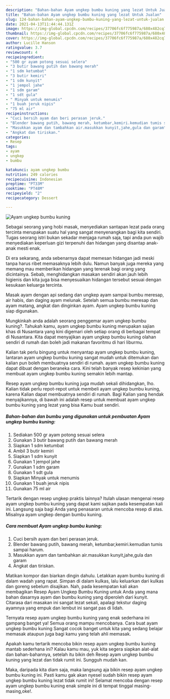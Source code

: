 ```yaml
---
description: "Bahan-bahan Ayam ungkep bumbu kuning yang lezat Untuk Jualan"
title: "Bahan-bahan Ayam ungkep bumbu kuning yang lezat Untuk Jualan"
slug: 124-bahan-bahan-ayam-ungkep-bumbu-kuning-yang-lezat-untuk-jualan
date: 2021-04-13T11:44:44.131Z
image: https://img-global.cpcdn.com/recipes/37706fc6f775987a/680x482cq70/ayam-ungkep-bumbu-kuning-foto-resep-utama.jpg
thumbnail: https://img-global.cpcdn.com/recipes/37706fc6f775987a/680x482cq70/ayam-ungkep-bumbu-kuning-foto-resep-utama.jpg
cover: https://img-global.cpcdn.com/recipes/37706fc6f775987a/680x482cq70/ayam-ungkep-bumbu-kuning-foto-resep-utama.jpg
author: Lucille Hanson
ratingvalue: 3.7
reviewcount: 4
recipeingredient:
- "500 gr ayam potong sesuai selera"
- "3 butir bawang putih dan bawang merah"
- "1 sdm ketumbat"
- "3 butir kemiri"
- "1 sdm kunyit"
- "1 jempol jahe"
- "1 sdm garam"
- "1 sdt gula"
- " Minyak untuk menumis"
- "1 buah jeruk nipis"
- "75 ml air"
recipeinstructions:
- "Cuci bersih ayam dan beri perasan jeruk."
- "Blender bawang putih, bawang merah, ketumbar,kemiri.kemudian tumis sampai harum."
- "Masukkan ayam dan tambahkan air.masukkan kunyit,jahe,gula dan garam"
- "Angkat dan tiriskan."
categories:
- Resep
tags:
- ayam
- ungkep
- bumbu

katakunci: ayam ungkep bumbu 
nutrition: 249 calories
recipecuisine: Indonesian
preptime: "PT33M"
cooktime: "PT48M"
recipeyield: "2"
recipecategory: Dessert

---
```



![Ayam ungkep bumbu kuning](https://img-global.cpcdn.com/recipes/37706fc6f775987a/680x482cq70/ayam-ungkep-bumbu-kuning-foto-resep-utama.jpg)

Sebagai seorang yang hobi masak, menyediakan santapan lezat pada orang tercinta merupakan suatu hal yang sangat menyenangkan bagi kita sendiri. Tugas seorang istri bukan sekadar menjaga rumah saja, tapi anda pun wajib menyediakan keperluan gizi terpenuhi dan hidangan yang disantap anak-anak mesti enak.

Di era  sekarang, anda sebenarnya dapat memesan hidangan jadi meski tanpa harus ribet memasaknya lebih dulu. Namun banyak juga mereka yang memang mau memberikan hidangan yang terenak bagi orang yang dicintainya. Sebab, menghidangkan masakan sendiri akan jauh lebih higienis dan kita juga bisa menyesuaikan hidangan tersebut sesuai dengan kesukaan keluarga tercinta. 

Masak ayam dengan api sedang dan ungkep ayam sampai bumbu meresap, air habis, dan daging ayam melunak. Setelah semua bumbu meresap dan ayam matang, angkat dan dinginkan ayam. Ayam ungkep bumbu kuning siap digunakan.

Mungkinkah anda adalah seorang penggemar ayam ungkep bumbu kuning?. Tahukah kamu, ayam ungkep bumbu kuning merupakan sajian khas di Nusantara yang kini digemari oleh setiap orang di berbagai tempat di Nusantara. Kita dapat menyajikan ayam ungkep bumbu kuning olahan sendiri di rumah dan boleh jadi makanan favoritmu di hari liburmu.

Kalian tak perlu bingung untuk menyantap ayam ungkep bumbu kuning, lantaran ayam ungkep bumbu kuning sangat mudah untuk ditemukan dan kalian pun boleh membuatnya sendiri di rumah. ayam ungkep bumbu kuning dapat dibuat dengan beraneka cara. Kini telah banyak resep kekinian yang membuat ayam ungkep bumbu kuning semakin lebih mantap.

Resep ayam ungkep bumbu kuning juga mudah sekali dihidangkan, lho. Kalian tidak perlu repot-repot untuk membeli ayam ungkep bumbu kuning, karena Kalian dapat membuatnya sendiri di rumah. Bagi Kalian yang hendak menyajikannya, di bawah ini adalah resep untuk membuat ayam ungkep bumbu kuning yang lezat yang bisa Kamu buat sendiri.

<!--inarticleads1-->

##### Bahan-bahan dan bumbu yang digunakan untuk pembuatan Ayam ungkep bumbu kuning:

1. Sediakan 500 gr ayam potong sesuai selera
1. Gunakan 3 butir bawang putih dan bawang merah
1. Siapkan 1 sdm ketumbat
1. Ambil 3 butir kemiri
1. Siapkan 1 sdm kunyit
1. Gunakan 1 jempol jahe
1. Gunakan 1 sdm garam
1. Gunakan 1 sdt gula
1. Siapkan  Minyak untuk menumis
1. Gunakan 1 buah jeruk nipis
1. Gunakan 75 ml air


Tertarik dengan resep ungkep praktis lainnya? Itulah ulasan mengenai resep ayam ungkep bumbu kuning yang dapat kami sajikan pada kesempatan kali ini. Langsung saja bagi Anda yang penasaran untuk mencoba resep di atas. Misalnya ayam ungkep dengan bumbu kuning. 

<!--inarticleads2-->

##### Cara membuat Ayam ungkep bumbu kuning:

1. Cuci bersih ayam dan beri perasan jeruk.
1. Blender bawang putih, bawang merah, ketumbar,kemiri.kemudian tumis sampai harum.
1. Masukkan ayam dan tambahkan air.masukkan kunyit,jahe,gula dan garam
1. Angkat dan tiriskan.


Matikan kompor dan biarkan dingin dahulu. Letakkan ayam bumbu kuning di dalam wadah yang rapat. Simpan di dalam kulkas, lalu keluarkan dari kulkas dan goreng sebelum disajikan. Nah, pada kesempatan kali akan membagikan Resep Ayam Ungkep Bumbu Kuning untuk Anda yang mana bahan dasarnya ayam dan bumbu kuning yang diperoleh dari kunyit. Citarasa dari masakan ini sangat lezat sekali, apalagi tekstur daging ayamnya yang empuk dan lembut ini sangat pas di lidah. 

Ternyata resep ayam ungkep bumbu kuning yang enak sederhana ini gampang banget ya! Semua orang mampu mencobanya. Cara buat ayam ungkep bumbu kuning Sangat cocok banget untuk kita yang sedang belajar memasak ataupun juga bagi kamu yang telah ahli memasak.

Apakah kamu tertarik mencoba bikin resep ayam ungkep bumbu kuning mantab sederhana ini? Kalau kamu mau, yuk kita segera siapkan alat-alat dan bahan-bahannya, setelah itu bikin deh Resep ayam ungkep bumbu kuning yang lezat dan tidak rumit ini. Sungguh mudah kan. 

Maka, daripada kita diam saja, maka langsung aja bikin resep ayam ungkep bumbu kuning ini. Pasti kamu gak akan nyesel sudah bikin resep ayam ungkep bumbu kuning lezat tidak rumit ini! Selamat mencoba dengan resep ayam ungkep bumbu kuning enak simple ini di tempat tinggal masing-masing,oke!.

